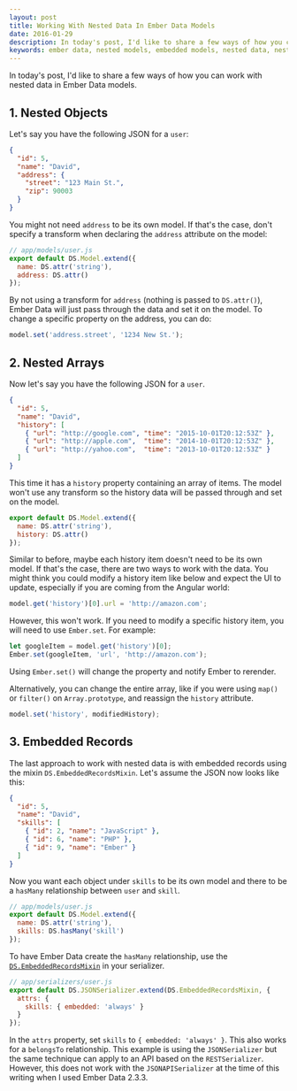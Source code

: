 ```yaml
---
layout: post
title: Working With Nested Data In Ember Data Models
date: 2016-01-29
description: In today's post, I'd like to share a few ways of how you can work with nested data in Ember Data models.
keywords: ember data, nested models, embedded models, nested data, nested records, embedded records, model relationships, belongsTo, hasMany, nesting models, embedding models, nesting data, embedding data
---
```


In today's post, I'd like to share a few ways of how you can work with nested data in Ember Data models.

## 1. Nested Objects

Let's say you have the following JSON for a `user`:

```json
{
  "id": 5,
  "name": "David",
  "address": {
    "street": "123 Main St.",
    "zip": 90003
  }
}
```

You might not need `address` to be its own model. If that's the case, don't specify a transform when declaring the `address` attribute on the model:

```js
// app/models/user.js
export default DS.Model.extend({
  name: DS.attr('string'),
  address: DS.attr()
});
```

By not using a transform for `address` (nothing is passed to `DS.attr()`), Ember Data will just pass through the data and set it on the model. To change a specific property on the address, you can do:

```js
model.set('address.street', '1234 New St.');
```

## 2. Nested Arrays

Now let's say you have the following JSON for a `user`.

```json
{
  "id": 5,
  "name": "David",
  "history": [
    { "url": "http://google.com", "time": "2015-10-01T20:12:53Z" },
    { "url": "http://apple.com",  "time": "2014-10-01T20:12:53Z" },
    { "url": "http://yahoo.com",  "time": "2013-10-01T20:12:53Z" }
  ]
}
```

This time it has a `history` property containing an array of items. The model won't use any transform so the history data will be passed through and set on the model.

```js
export default DS.Model.extend({
  name: DS.attr('string'),
  history: DS.attr()
});
```

Similar to before, maybe each history item doesn't need to be its own model. If that's the case, there are two ways to work with the data. You might think you could modify a history item like below and expect the UI to update, especially if you are coming from the Angular world:

```js
model.get('history')[0].url = 'http://amazon.com';
```

However, this won't work. If you need to modify a specific history item, you will need to use `Ember.set`. For example:

```js
let googleItem = model.get('history')[0];
Ember.set(googleItem, 'url', 'http://amazon.com');
```

Using `Ember.set()` will change the property and notify Ember to rerender.

Alternatively, you can change the entire array, like if you were using `map()` or `filter()` on `Array.prototype`, and reassign the `history` attribute.

```js
model.set('history', modifiedHistory);
```

## 3. Embedded Records

The last approach to work with nested data is with embedded records using the mixin `DS.EmbeddedRecordsMixin`. Let's assume the JSON now looks like this:

```json
{
  "id": 5,
  "name": "David",
  "skills": [
    { "id": 2, "name": "JavaScript" },
    { "id": 6, "name": "PHP" },
    { "id": 9, "name": "Ember" }
  ]
}
```

Now you want each object under `skills` to be its own model and there to be a `hasMany` relationship between `user` and `skill`.

```js
// app/models/user.js
export default DS.Model.extend({
  name: DS.attr('string'),
  skills: DS.hasMany('skill')
});
```

To have Ember Data create the `hasMany` relationship, use the <a href="http://emberjs.com/api/data/classes/DS.EmbeddedRecordsMixin.html" target="_blank">`DS.EmbeddedRecordsMixin`</a> in your serializer.

```js
// app/serializers/user.js
export default DS.JSONSerializer.extend(DS.EmbeddedRecordsMixin, {
  attrs: {
    skills: { embedded: 'always' }
  }
});
```

In the `attrs` property, set `skills` to `{ embedded: 'always' }`. This also works for a `belongsTo` relationship. This example is using the `JSONSerializer` but the same technique can apply to an API based on the `RESTSerializer`. However, this does not work with the `JSONAPISerializer` at the time of this writing when I used Ember Data 2.3.3.
